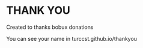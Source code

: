 # THANK YOU 
Created to thanks bobux donations

You can see your name in turccst.github.io/thankyou
